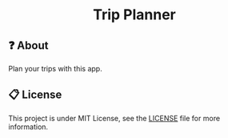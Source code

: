 <div>
  <h1 align="center">Trip Planner</h1>
</div>

## :question: About
Plan your trips with this app.

## :clipboard: License
This project is under MIT License, see the [LICENSE](LICENSE) file for more information.
